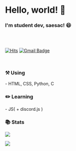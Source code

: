 <h1>Hello, world! 👋</h1>
<h3>I'm student dev, saesac! 😆</h3>

<br><br>

[![Hits](https://hits.seeyoufarm.com/api/count/incr/badge.svg?url=https%3A%2F%2Fgithub.com%2Fsaesac%2Fhit-counter&count_bg=%2379C83D&title_bg=%23555555&icon=&icon_color=%23E7E7E7&title=Visits&edge_flat=false)](https://hits.seeyoufarm.com)
[![Gmail Badge](https://img.shields.io/badge/Gmail-D14836?style=flat&logo=Gmail&logoColor=white)](mailto:saesacdev@gmail.com)

<br>

<h3>⚒️ Using</h3>
- HTML, CSS, Python, C

<h3>✏️ Learning</h3>
- JS( + discord.js )

<h3>📚️ Stats</h3>

![](https://github-readme-stats.vercel.app/api/top-langs/?username=saesac&langs_count=8&layout=compact&theme=gotham)

![](https://github-readme-stats.vercel.app/api?username=saesac&show_icons=true&theme=gotham)

